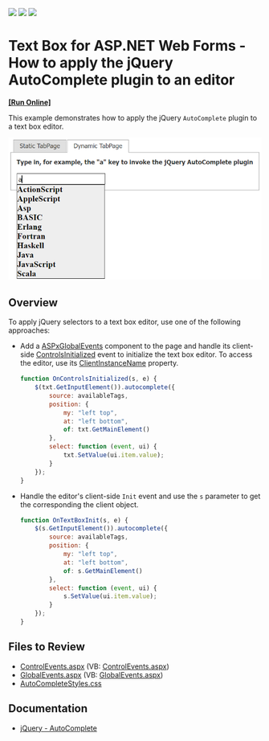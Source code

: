 <!-- default badges list -->
![](https://img.shields.io/endpoint?url=https://codecentral.devexpress.com/api/v1/VersionRange/128531050/13.1.4%2B)
[![](https://img.shields.io/badge/Open_in_DevExpress_Support_Center-FF7200?style=flat-square&logo=DevExpress&logoColor=white)](https://supportcenter.devexpress.com/ticket/details/E3325)
[![](https://img.shields.io/badge/📖_How_to_use_DevExpress_Examples-e9f6fc?style=flat-square)](https://docs.devexpress.com/GeneralInformation/403183)
<!-- default badges end -->
# Text Box for ASP.NET Web Forms - How to apply the jQuery AutoComplete plugin to an editor
<!-- run online -->
**[[Run Online]](https://codecentral.devexpress.com/128531050/)**
<!-- run online end -->

This example demonstrates how to apply the jQuery `AutoComplete` plugin to a text box editor.

![AutoComplete plugin](AutocompletePlugin.png)

## Overview

To apply jQuery selectors to a text box editor, use one of the following approaches:

* Add a [ASPxGlobalEvents](https://docs.devexpress.com/AspNet/DevExpress.Web.ASPxGlobalEvents) component to the page and handle its client-side [ControlsInitialized](https://docs.devexpress.com/AspNet/js-ASPxClientGlobalEvents.ControlsInitialized) event to initialize the text box editor. To access the editor, use its [ClientInstanceName](https://docs.devexpress.com/AspNet/DevExpress.Web.ASPxEditBase.ClientInstanceName) property.

    ```js
    function OnControlsInitialized(s, e) {
        $(txt.GetInputElement()).autocomplete({
            source: availableTags,
            position: {
                my: "left top",
                at: "left bottom",
                of: txt.GetMainElement()
            },
            select: function (event, ui) {
                txt.SetValue(ui.item.value);
            }
        });
    }
    ```

* Handle the editor's client-side `Init` event and use the `s` parameter to get the corresponding the client object.

    ```js
    function OnTextBoxInit(s, e) {
        $(s.GetInputElement()).autocomplete({
            source: availableTags,
            position: {
                my: "left top",
                at: "left bottom",
                of: s.GetMainElement()
            },
            select: function (event, ui) {
                s.SetValue(ui.item.value);
            }
        });
    }
    ```

## Files to Review

* [ControlEvents.aspx](./CS/ControlEvents.aspx) (VB: [ControlEvents.aspx](./VB/ControlEvents.aspx))
* [GlobalEvents.aspx](./CS/GlobalEvents.aspx) (VB: [GlobalEvents.aspx](./VB/GlobalEvents.aspx))
* [AutoCompleteStyles.css](./CS/Styles/AutoCompleteStyles.css)

## Documentation

* [jQuery - AutoComplete](https://jqueryui.com/autocomplete/)
